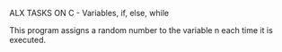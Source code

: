 ALX TASKS ON C - Variables, if, else, while

This program assigns a random number to the variable n each time it is executed.
